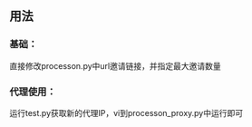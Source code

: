 ## 用法
### 基础：
直接修改processon.py中url邀请链接，并指定最大邀请数量
### 代理使用：
运行test.py获取新的代理IP，vi到processon_proxy.py中运行即可